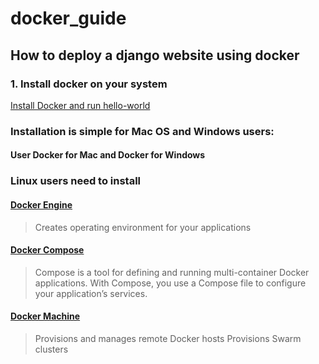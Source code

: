 # docker_guide
## How to deploy a django website using docker

### 1. Install docker on your system
[Install Docker and run hello-world](https://docs.docker.com/engine/getstarted/step_one/#step-1-get-docker)

### Installation is simple for Mac OS and Windows users:
#### User Docker for Mac and Docker for Windows

### Linux users need to install
#### [Docker Engine](https://docs.docker.com/engine/installation/)
> Creates operating environment for your applications

#### [Docker Compose](https://docs.docker.com/compose/install/)
> Compose is a tool for defining and running multi-container Docker applications. With Compose, you use a Compose file to configure your application’s services.

#### [Docker Machine](https://docs.docker.com/machine/install-machine/)

> Provisions and manages remote Docker hosts
> Provisions Swarm clusters
